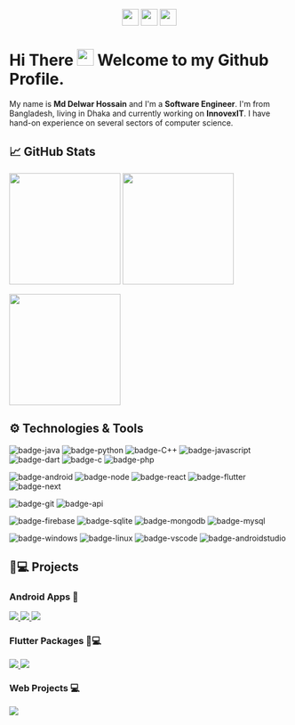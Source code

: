 

<!--[![Header](https://static.vecteezy.com/system/resources/previews/000/344/684/non_2x/programming-code-on-laptop-banner-vector-flat-illustration.jpg)](https://github.com/delwar36)-->

<p align="center">
  <a href="https://www.linkedin.com/in/delwar36"><img height="30" color= blue src="https://cdn-icons-png.flaticon.com/512/174/174857.png"></a>
  <a href="mailto:delwarh543@gmail.com"><img height="30" src="https://logodownload.org/wp-content/uploads/2018/03/gmail-logo-16.png"></a>
  <a href="https://www.fb.com/delwarh.543"><img height="30" src="https://upload.wikimedia.org/wikipedia/commons/thumb/1/1b/Facebook_icon.svg/1200px-Facebook_icon.svg.png"></a>
</p>

# Hi There <img src="https://i.imgur.com/GNz3qCl.gif" width="30px"> Welcome to my Github Profile.

My name is **Md Delwar Hossain** and I'm a **Software Engineer**. I'm from Bangladesh, living in Dhaka and currently working on **InnovexIT**. I have hand-on experience on several sectors of computer science.


## &#x1f4c8; GitHub Stats

<p>
  <img  height="200" src="https://github-readme-stats.vercel.app/api/top-langs/?username=delwar36&hide=html,makefile&bg_color=142339&title_color=0bbf44&text_color=fff&count_private=true&langs_count=5" />

  <img height="200" src="http://github-readme-streak-stats.herokuapp.com?user=delwar36&theme=github-dark&date_format=M%20j%5B%2C%20Y%5D&fire=DD3700&background=142339" />
</p>

<img align="center" height="200" src="https://github-profile-trophy.vercel.app/?username=delwar36&theme=gruvbox&row=2&margin-w=5&margin-h=5&count_private=true"/>

## ⚙️ Technologies & Tools
<!-- yellow f6c819 , navy-blue 21223e white fffff -->
![badge-java](https://img.shields.io/badge/code-java-0bbf44?style=for-the-badge&logo=java&logoColor=white&labelColor=21223e)
![badge-python](https://img.shields.io/badge/code-python-0bbf44?style=for-the-badge&logo=python&logoColor=white&labelColor=21223e)
![badge-C++](https://img.shields.io/badge/code-c++-0bbf44?style=for-the-badge&logo=&logoColor=white&labelColor=21223e)
![badge-javascript](https://img.shields.io/badge/code-javascript-0bbf44?style=for-the-badge&logo=javascript&logoColor=white&labelColor=21223e)
![badge-dart](https://img.shields.io/badge/code-dart-0bbf44?style=for-the-badge&logo=dart&logoColor=white&labelColor=21223e)
![badge-c](https://img.shields.io/badge/code-c-0bbf44?style=for-the-badge&logo=c&logoColor=white&labelColor=21223e)
![badge-php](https://img.shields.io/badge/code-php-0bbf44?style=for-the-badge&logo=php&logoColor=white&labelColor=21223e)
<!-- 
![badge-cpp](https://img.shields.io/badge/language-c%2B%2B-blue?style=for-the-badge&logo=c%2B%2B)
-->
![badge-android](https://img.shields.io/badge/sdk-android-0bbf44?style=for-the-badge&logo=android&logoColor=white&labelColor=21223e)
![badge-node](https://img.shields.io/badge/runtime-node_js-0bbf44?style=for-the-badge&logo=npm&logoColor=white&labelColor=21223e)
![badge-react](https://img.shields.io/badge/library-react_js-0bbf44?style=for-the-badge&logo=react&logoColor=white&labelColor=21223e)
![badge-flutter](https://img.shields.io/badge/framework-flutter-0bbf44?style=for-the-badge&logo=flutter&logoColor=white&labelColor=21223e)
![badge-next](https://img.shields.io/badge/framework-next_js-0bbf44?style=for-the-badge&logo=react&logoColor=white&labelColor=21223e)


![badge-git](https://img.shields.io/badge/version_control-git-0bbf44?style=for-the-badge&logo=git&logoColor=white&labelColor=21223e)
![badge-api](https://img.shields.io/badge/api-Rest_Api-0bbf44?style=for-the-badge&logo=web&logoColor=white&labelColor=21223e)

![badge-firebase](https://img.shields.io/badge/database-firebase-0bbf44?style=for-the-badge&logo=firebase&logoColor=white&labelColor=21223e)
![badge-sqlite](https://img.shields.io/badge/database-sqlite-0bbf44?style=for-the-badge&logo=sqlite&logoColor=white&labelColor=21223e)
![badge-mongodb](https://img.shields.io/badge/database-mongodb-0bbf44?style=for-the-badge&logo=mongodb&logoColor=white&labelColor=21223e)
![badge-mysql](https://img.shields.io/badge/database-mysql-0bbf44?style=for-the-badge&logo=mysql&logoColor=white&labelColor=21223e)
  

<!--![badge-docker](https://img.shields.io/badge/tools-docker-f6c819?style=for-the-badge&logo=docker&logoColor=white&labelColor=21223e)-->
![badge-windows](https://img.shields.io/badge/os-windows-0bbf44?style=for-the-badge&logo=windows&logoColor=white&labelColor=21223e)
![badge-linux](https://img.shields.io/badge/os-linux-0bbf44?style=for-the-badge&logo=linux&logoColor=white&labelColor=21223e)
![badge-vscode](https://img.shields.io/badge/editor-vscode-0bbf44?style=for-the-badge&logo=visual-studio-code&logoColor=white&labelColor=21223e)
![badge-androidstudio](https://img.shields.io/badge/editor-android_studio-0bbf44?style=for-the-badge&logo=android-studio&logoColor=white&labelColor=21223e)


## 🚀💻 Projects
###  Android Apps 📱

<a align="center" href="https://github.com/delwar36/Coupon-Center">
  <img src="https://github-readme-stats.vercel.app/api/pin/?username=delwar36&repo=Coupon-Center&bg_color=21223e&title_color=0bbf44&text_color=fff&icon_color=fff" />
</a>

<a align="center" href="https://github.com/delwar36/Student-Teacher-Appointment">
  <img src="https://github-readme-stats.vercel.app/api/pin/?username=delwar36&repo=Student-Teacher-Appointment&bg_color=21223e&title_color=0bbf44&text_color=fff&icon_color=fff" />
</a> 

<a align="center" href="https://github.com/delwar36/P2PChat">
  <img src="https://github-readme-stats.vercel.app/api/pin/?username=delwar36&repo=P2PChat&bg_color=21223e&title_color=0bbf44&text_color=fff&icon_color=fff" />
</a> 

### Flutter Packages 📱💻

<a align="center" href="https://pub.dev/packages/overlapped_carousel">
  <img src="https://github-readme-stats.vercel.app/api/pin/?username=delwar36&repo=overlapped_carousel&bg_color=21223e&title_color=0bbf44&text_color=fff&icon_color=fff" />
</a>
<a align="center" href="https://pub.dev/packages/splash_route">
  <img src="https://github-readme-stats.vercel.app/api/pin/?username=delwar36&repo=splash_route&bg_color=21223e&title_color=0bbf44&text_color=fff&icon_color=fff" />
</a>

### Web Projects 💻

<a align="center" href="https://github.com/delwar36/SUST-Viatual-Classroom">
  <img src="https://github-readme-stats.vercel.app/api/pin/?username=delwar36&repo=SUST-Viatual-Classroom&bg_color=21223e&title_color=0bbf44&text_color=fff&icon_color=fff" />
</a>
